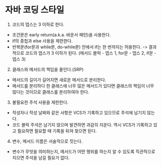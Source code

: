 # 자바 코딩 스타일

1. 코드의 뎁스는 3 이하로 한다.

* 조건문은 early return(a.k.a. 바운서 패턴)을 사용한다.
* if의 중첩과 else 사용을 제한한다.
* 반복문(for문과 while문, do-while문) 안에서 if는 한 번까지는 허용한다. -> 결과적으로 코드의 뎁스가 3 이하가 된다. (메서드 블럭 - 뎁스 1,  for문 - 뎁스 2, if문 - 뎁스 3)

2. 클래스와 메서드의 책임을 줄인다.(SRP)

* 메서드의 길이가 길어지면 새로운 메서드로 분리한다.
* 메서드를 분리하다 한 클래스에 너무 많은 메서드가 있다면 클래스의 책임이 너무 많다는 것이므로 클래스를 분리하여야 한다.

3. 불필요한 주석 사용을 제한한다.

* 작성자나 작성 날짜와 같은 사항은 VCS가 기록하고 있으므로 주석에 남기지 않는다.
* 코드 블럭 주석은 남기지 않으며 발견하면 과감히 지운다. 역시 VCS가 기록하고 있고 필요하면 필요할 때 기록을 뒤져 찾으면 된다.

4. 변수, 메서드 이름은 서술적으로 짓는다.
* 변수가 무엇을 의미하는지, 메서드가 어떤 행위를 하는지 알 수 있도록 직관적으로 지으면 주석을 남길 필요가 없다.
